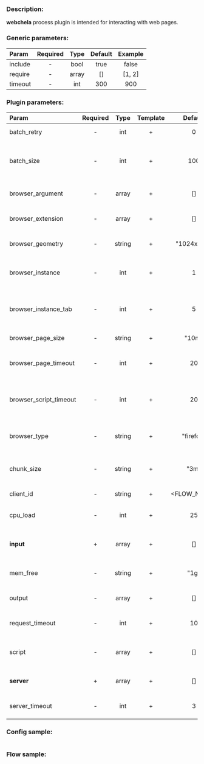 ### Description:

**webchela** process plugin is intended for interacting with web pages.


### Generic parameters:

| Param   | Required | Type  | Default | Example |
|:--------|:--------:|:-----:|:-------:|:-------:|
| include |    -     | bool  |  true   |  false  |
| require |    -     | array |   []    | [1, 2]  |
| timeout |    -     |  int  |   300   |   900   |

### Plugin parameters:

| Param                  | Required |  Type  | Template |   Default   |              Example              | Description                                    |
|:-----------------------|:--------:|:------:|:--------:|:-----------:|:---------------------------------:|:-----------------------------------------------|
| batch_retry            |    -     |  int   |    +     |      0      |                 3                 | Retry failed batches.                          |
| batch_size             |    -     |  int   |    +     |     100     |                 9                 | Split large amount of URLs into sized batches. |
| browser_argument       |    -     | array  |    +     |     []      |       ["disable-infobars"]        | List of browser arguments.                     |
| browser_extension      |    -     | array  |    +     |     []      |   ["bypass-paywalls-1.7.6.xpi"]   | List of browser extensions.                    |
| browser_geometry       |    -     | string |    +     | "1024x768"  |            "1280x720"             | Browser windows geometry.                      |
| browser_instance       |    -     |  int   |    +     |      1      |                 3                 | Maximum amount of browser instance.            |
| browser_instance_tab   |    -     |  int   |    +     |      5      |                 3                 | Maximum amount of tabs per browser instance.   |
| browser_page_size      |    -     | string |    +     |    "10m"    |               "3m"                | Maximum page size.                             |
| browser_page_timeout   |    -     |  int   |    +     |     20      |                30                 | Maximum time in seconds for page loading.      |
| browser_script_timeout |    -     |  int   |    +     |     20      |                30                 | Maximum time in seconds for script executions. |
| browser_type           |    -     | string |    +     |  "firefox"  |             "chrome"              | Supported browser types: firefox, chrome.      |
| chunk_size             |    -     | string |    +     |    "3m"     |               "1m"                | Split large messages into sized chunks.        |
| client_id              |    -     | string |    +     | <FLOW_NAME> |          "group1-flow1"           | Custom client identification.                  |
| cpu_load               |    -     |  int   |    +     |     25      |                50                 | Maximum CPU load on a server.                  |
| **input**              |    +     | array  |    +     |     []      |  ["twitter.urls", "data.array0"]  | List of DataItem fields with URLs.             |
| mem_free               |    -     | string |    +     |    "1g"     |               "3g"                | Minimum free MEM size on a server.             |
| output                 |    -     | array  |    +     |     []      |  ["data.array1", "data.array2"]   | List of target DataItem fields.                |
| request_timeout        |    -     |  int   |    +     |     10      |                30                 | Server GRPC request timeout.                   |
| script                 |    -     | array  |    +     |     []      | ["scripts.clicker", "return 42;"] | List of config templates/raw javascript code.  |
| **server**             |    +     | array  |    +     |     []      |   ["server1.example.com:8080"]    | List of Webchela servers.                      |
| server_timeout         |    -     |  int   |    +     |      3      |                10                 | Server connection timeout.                     |


### Config sample:

```toml

```

### Flow sample:

```yaml
```

